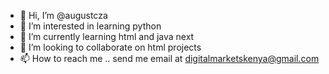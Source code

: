 - 👋 Hi, I’m @augustcza
- 👀 I’m interested in learning python
- 🌱 I’m currently learning html and java next
- 💞️ I’m looking to collaborate on html projects
- 📫 How to reach me .. send me email at digitalmarketskenya@gmail.com

<!---
augustcza/augustcza is a ✨ special ✨ repository because its `README.md` (this file) appears on your GitHub profile.
You can click the Preview link to take a look at your changes.
--->
